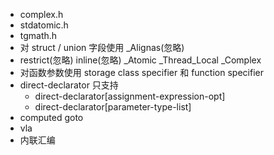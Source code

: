 * complex.h
* stdatomic.h
* tgmath.h
* 对 struct / union 字段使用 _Alignas(忽略)
* restrict(忽略) inline(忽略) _Atomic _Thread_Local _Complex
* 对函数参数使用 storage class specifier 和 function specifier
* direct-declarator 只支持
  * direct-declarator[assignment-expression-opt]
  * direct-declarator[parameter-type-list]
* computed goto
* vla
* 内联汇编
